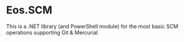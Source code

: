 # Eos.SCM
This is a .NET library (and PowerShell module) for the most basic SCM operations supporting Git &amp; Mercurial
